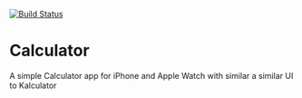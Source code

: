 [![Build Status](https://travis-ci.org/bphun/Calculator.svg?branch=master)](https://travis-ci.org/bphun/Calculator)
# Calculator
A simple Calculator app for iPhone and Apple Watch with similar a similar UI to Kalculator
